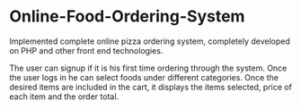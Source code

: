 # Online-Food-Ordering-System
Implemented complete online pizza ordering system, completely developed on PHP and other front end technologies.

The user can signup if it is his first time ordering through the system.
Once the user logs in he can select foods under different categories.
Once the desired items are included in the cart, it displays the items selected, price of each item and the order total.
